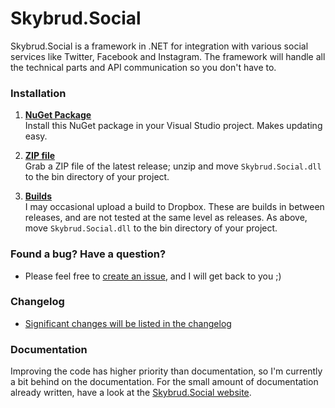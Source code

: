 Skybrud.Social
==============

Skybrud.Social is a framework in .NET for integration with various social services like Twitter, Facebook and Instagram. The framework will handle all the technical parts and API communication so you don't have to.

### Installation

1. [**NuGet Package**][NuGetPackage]  
Install this NuGet package in your Visual Studio project. Makes updating easy.

2. [**ZIP file**][GitHubRelease]  
Grab a ZIP file of the latest release; unzip and move `Skybrud.Social.dll` to the bin directory of your project.

2. [**Builds**][DropboxFolder]  
I may occasional upload a build to Dropbox. These are builds in between releases, and are not tested at the same level as releases. As above, move `Skybrud.Social.dll` to the bin directory of your project.

### Found a bug? Have a question?

* Please feel free to [create an issue][Issues], and I will get back to you ;)

### Changelog

* [Significant changes will be listed in the changelog][Changelog]

### Documentation

Improving the code has higher priority than documentation, so I'm currently a bit behind on the documentation. For the small amount of documentation already written, have a look at the [Skybrud.Social website][Website].

[Website]: http://social.skybrud.dk/
[NuGetPackage]: https://www.nuget.org/packages/Skybrud.Social
[GitHubRelease]: https://github.com/abjerner/Skybrud.Social/releases/latest
[DropboxFolder]: https://www.dropbox.com/sh/ubak1qionvji8mf/AACq5X5b2Ic6MPPZznrzfsl2a?dl=0
[Changelog]: https://github.com/abjerner/Skybrud.Social/blob/master/CHANGELOG.md
[Issues]: https://github.com/abjerner/Skybrud.Social/issues
